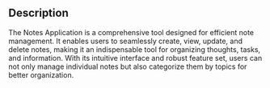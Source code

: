 ## Description

The Notes Application is a comprehensive tool designed for efficient note management. It enables users to seamlessly create, view, update, and delete notes, making it an indispensable tool for organizing thoughts, tasks, and information. With its intuitive interface and robust feature set, users can not only manage individual notes but also categorize them by topics for better organization.